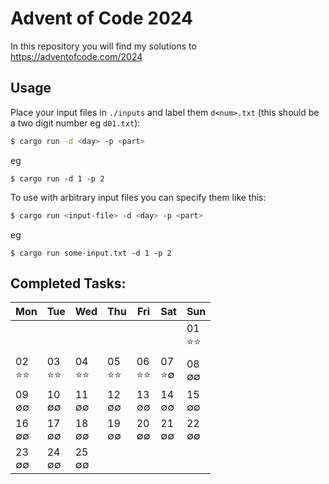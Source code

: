 Advent of Code 2024
===================


In this repository you will find my solutions to https://adventofcode.com/2024

Usage
-----

Place your input files in `./inputs` and label them `d<num>.txt` (this should be a two digit number eg `d01.txt`):

```sh
$ cargo run -d <day> -p <part>
```

eg

```
$ cargo run -d 1 -p 2
```

To use with arbitrary input files you can specify them like this:

```sh
$ cargo run <input-file> -d <day> -p <part>
```

eg

```
$ cargo run some-input.txt -d 1 -p 2
```

Completed Tasks:
----------------

| Mon      | Tue      | Wed      | Thu      | Fri      | Sat      | Sun       | 
|----------|----------|----------|----------|----------|----------|-----------|
|          |          |          |          |          |          | 01<br>️⭐⭐ | 
| 02<br>⭐⭐ | 03<br>⭐⭐ | 04<br>⭐⭐ | 05<br>⭐⭐ | 06<br>⭐⭐ | 07<br>⭐∅ | 08<br>∅∅  | 
| 09<br>∅∅ | 10<br>∅∅ | 11<br>∅∅ | 12<br>∅∅ | 13<br>∅∅ | 14<br>∅∅ | 15<br>∅∅  | 
| 16<br>∅∅ | 17<br>∅∅ | 18<br>∅∅ | 19<br>∅∅ | 20<br>∅∅ | 21<br>∅∅ | 22<br>∅∅  | 
| 23<br>∅∅ | 24<br>∅∅ | 25<br>∅∅ |          |          |          |           | 
